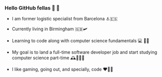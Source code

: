 ### Hello GitHub fellas 👋 👋 

- I am former logistic specialist from Barcelona ⚓️🇪🇸

- Currently living in Birmingham 🇬🇧🛩️ 

- Learning to code along with computer science fundamentals 💻 👨‍💻 

- My goal is to land a full-time software developer job and start studying computer science part-time 🕰️👨🏽‍💼

- I like gaming, going out, and specially, code ♥️🎉💼

                
